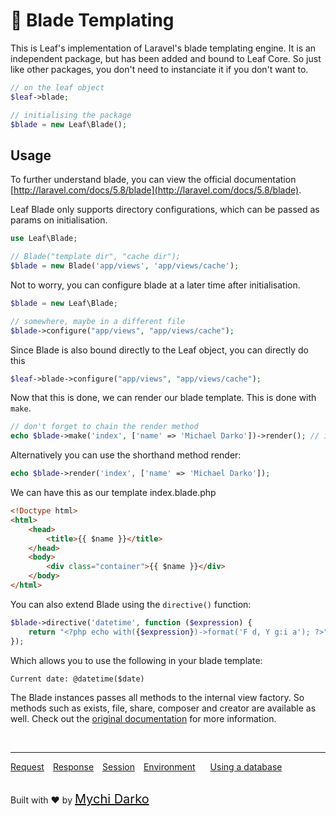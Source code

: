 # 🔪 Blade Templating

This is Leaf's implementation of Laravel's blade templating engine. It is an independent package, but has been added and bound to Leaf Core. So just like other packages, you don't need to instanciate it if you don't want to.

```php
// on the leaf object
$leaf->blade;
```

```php
// initialising the package
$blade = new Leaf\Blade();
```

## Usage

To further understand blade, you can view the official documentation [http://laravel.com/docs/5.8/blade](http://laravel.com/docs/5.8/blade).

Leaf Blade only supports directory configurations, which can be passed as params on initialisation.

```php
use Leaf\Blade;

// Blade("template dir", "cache dir");
$blade = new Blade('app/views', 'app/views/cache');
```

Not to worry, you can configure blade at a later time after initialisation.

```php
$blade = new Leaf\Blade;

// somewhere, maybe in a different file
$blade->configure("app/views", "app/views/cache");
```

Since Blade is also bound directly to the Leaf object, you can directly do this

```php
$leaf->blade->configure("app/views", "app/views/cache");
```

Now that this is done, we can render our blade template. This is done with `make`.

```php
// don't forget to chain the render method
echo $blade->make('index', ['name' => 'Michael Darko'])->render(); // index.blade.php
```

Alternatively you can use the shorthand method render:

```php
echo $blade->render('index', ['name' => 'Michael Darko']);
```

We can have this as our template index.blade.php

```html
<!Doctype html>
<html>
    <head>
        <title>{{ $name }}</title>
    </head>
    <body>
        <div class="container">{{ $name }}</div>
    </body>
</html>
```

You can also extend Blade using the `directive()` function:

```php
$blade->directive('datetime', function ($expression) {
    return "<?php echo with({$expression})->format('F d, Y g:i a'); ?>";
});
```

Which allows you to use the following in your blade template:

```html
Current date: @datetime($date)
```

The Blade instances passes all methods to the internal view factory. So methods such as exists, file, share, composer and creator are available as well. Check out the [original documentation](http://laravel.com/docs/5.8/blade) for more information.

<br>
<hr>

<a href="#/leaf/v/2.1/http/request" style="margin: 0px">Request</a>
<a href="#/leaf/v/2.1/http/response" style="margin: 0px 10px;">Response</a>
<a href="#/leaf/v/2.1/http/session" style="margin: 0px; 10px;">Session</a>
<a href="#/leaf/v/2.1/environment" style="margin: 0px 10px;">Environment</a>
<a href="#/leaf/v/2.1/database" style="margin: 0px 10px;">Using a database</a>

<br>
Built with ❤ by <a href="https://mychi.netlify.app" style="font-size: 20px; color: #111;" target="_blank">Mychi Darko</a>
